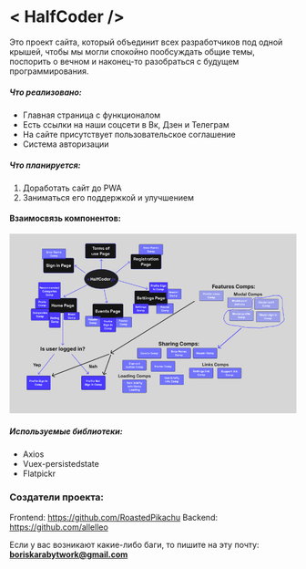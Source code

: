 # < HalfCoder />

Это проект сайта, который объединит всех разработчиков под одной крышей, чтобы мы могли спокойно пообсуждать общие темы, поспорить о вечном и наконец-то разобраться с будущем программирования.

##### Что реализовано: 
- Главная страница с функционалом
- Есть ссылки на наши соцсети в Вк, Дзен и Телеграм
- На сайте присутствует пользовательское соглашение
- Система авторизации

##### Что планируется: 
1. Доработать сайт до PWA
2. Заниматься его поддержкой и улучшением

#### Взаимосвязь компонентов:

![Component relationships](ComponentDiagram.png)

##### Используемые библиотеки:
- Axios
- Vuex-persistedstate
- Flatpickr

### Создатели проекта: 

Frontend: https://github.com/RoastedPikachu
Backend: https://github.com/allelleo

Если у вас возникают какие-либо баги, то пишите на эту почту: **boriskarabytwork@gmail.com**